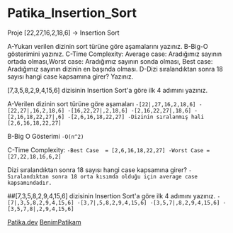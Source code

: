 # Patika_Insertion_Sort

Proje
[22,27,16,2,18,6] -> Insertion Sort

A-Yukarı verilen dizinin sort türüne göre aşamalarını yazınız.
B-Big-O gösterimini yazınız.
C-Time Complexity: Average case: Aradığımız sayının ortada olması,Worst case: Aradığımız sayının sonda olması, Best case: Aradığımız sayının dizinin en başında olması.
D-Dizi sıralandıktan sonra 18 sayısı hangi case kapsamına girer? Yazınız.

[7,3,5,8,2,9,4,15,6] dizisinin Insertion Sort'a göre ilk 4 adımını yazınız.

A-Verilen dizinin sort türüne göre aşamaları
 `-[22|,27,16,2,18,6]
  -[22,27|,16,2,18,6]
  -[16,22,27|,2,18,6]
  -[2,16,22,27|,18,6]
  -[2,16,18,22,27|,6]
  -[2,6,16,18,22,27]
  -Dizinin sıralanmış hali [2,6,16,18,22,27]`
 
B-Big O Gösterimi
  `-O(n^2)`
 
C-Time Complexity:
 `-Best Case  = [2,6,16,18,22,27]
  -Worst Case = [27,22,18,16,6,2]`

Dizi sıralandıktan sonra 18 sayısı hangi case kapsamına girer?
`-Sıralandıktan sonra 18 orta kısımda olduğu için average case kapsamındadır.`
 
##[7,3,5,8,2,9,4,15,6] dizisinin Insertion Sort'a göre ilk 4 adımını yazınız.
 `-[7|,3,5,8,2,9,4,15,6]
  -[3,7|,5,8,2,9,4,15,6]
  -[3,5,7|,8,2,9,4,15,6]
  -[3,5,7,8|,2,9,4,15,6]`
  
[Patika.dev](https://www.patika.dev/tr)
[BenimPatikam](https://app.patika.dev/sparkus)
